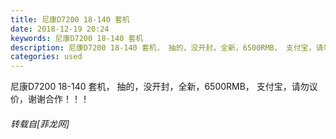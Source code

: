 ```yaml
---
title: 尼康D7200 18-140 套机
date: 2018-12-19 20:24
keywords: 尼康D7200 18-140 套机
description: 尼康D7200 18-140 套机， 抽的，没开封，全新，6500RMB， 支付宝，请勿议价，谢谢合作！！！
categories: used
---
```

<td class="t_f" id="postmessage_2522522">

尼康D7200 18-140 套机， 抽的，没开封，全新，6500RMB， 支付宝，请勿议价，谢谢合作！！！</td>
###### 转载自[菲龙网]